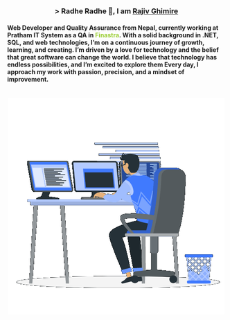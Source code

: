 <!-- Header -->
<h3 align="center">
  <div>
    &gt; Radhe Radhe 🙏, I am <a href="https://www.rajivghimire.com.np/" target="_blank">Rajiv Ghimire</a> 
  </div>
</h3>

<!-- Paragraph -->
<h4>
    <div>
         Web Developer and Quality Assurance from Nepal, currently working at Pratham IT System as a QA in<span style="color: yellowgreen "> Finastra</span>. With a solid background in .NET, SQL, and web technologies, I’m on a continuous journey of growth, learning, and creating. I’m driven by a love for technology and the belief that great software can change the world.  I believe that technology has endless possibilities, and I’m excited to explore them Every day,  I approach my work with passion, precision, and a mindset of improvement. 
    </div>
</h4>

<br />

<!-- Coding img -->
<div align="center">
    <img src="assets/gif/dev.gif"  >
</div>
<br />
